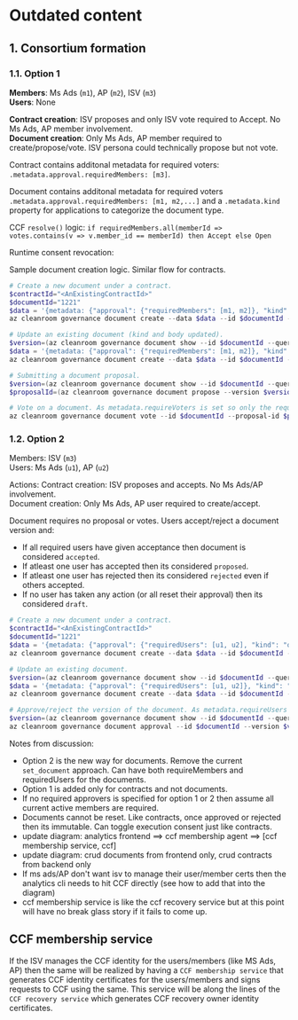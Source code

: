 # Outdated content

## 1. Consortium formation
### 1.1. Option 1
**Members**: Ms Ads (`m1`), AP (`m2`), ISV (`m3`)  
**Users**: None

**Contract creation**: ISV proposes and only ISV vote required to Accept. No Ms Ads, AP member involvement.  
**Document creation**:  Only Ms Ads, AP member required to create/propose/vote. ISV persona could technically propose but not vote.

Contract contains additonal metadata for required voters: `.metadata.approval.requiredMembers: [m3]`.  

Document contains additonal metadata for required voters `.metadata.approval.requiredMembers: [m1, m2,...]` and a `.metadata.kind` property for applications to categorize the document type. 

CCF `resolve()` logic: `if requiredMembers.all(memberId => votes.contains(v => v.member_id == memberId) then Accept else Open`

Runtime consent revocation:

Sample document creation logic. Similar flow for contracts.
```powershell
# Create a new document under a contract.
$contractId="<AnExistingContractId>"
$documentId="1221"
$data = '{metadata: {"approval": {"requiredMembers": [m1, m2]}, "kind": "query"}, "hello": "world"}'
az cleanroom governance document create --data $data --id $documentId --contract-id $contractId

# Update an existing document (kind and body updated).
$version=(az cleanroom governance document show --id $documentId --query "version" --output tsv)
$data = '{metadata: {"approval": {"requiredMembers": [m1, m2]}, "kind": "datasource"}, "hello": "world", "foo": "bar"}'
az cleanroom governance document create --data $data --id $documentId --version $version

# Submitting a document proposal.
$version=(az cleanroom governance document show --id $documentId --query "version" --output tsv)
$proposalId=(az cleanroom governance document propose --version $version --id $documentId --query "proposalId" --output tsv)

# Vote on a document. As metadata.requireVoters is set so only the required members need to vote before the document gets accepted. Votes of members not mentioned in the requiredMembers list will be ignored if the cast a vote.
az cleanroom governance document vote --id $documentId --proposal-id $proposalId --action accept
```

### 1.2. Option 2
Members: ISV (`m3`)  
Users: Ms Ads (`u1`), AP (`u2`)

Actions:
Contract creation: ISV proposes and accepts. No Ms Ads/AP involvement.  
Document creation: Only Ms Ads, AP user required to create/accept.

Document requires no proposal or votes. Users accept/reject a document version and:
- If all required users have given acceptance then document is considered `accepted`.
- If atleast one user has accepted then its considered `proposed`.
- If atleast one user has rejected then its considered `rejected` even if others accepted.
- If no user has taken any action (or all reset their approval) then its considered `draft`.

```powershell
# Create a new document under a contract.
$contractId="<AnExistingContractId>"
$documentId="1221"
$data = '{metadata: {"approval": {"requiredUsers": [u1, u2], "kind": "query"}}, "hello": "world"}'
az cleanroom governance document create --data $data --id $documentId --contract-id $contractId

# Update an existing document.
$version=(az cleanroom governance document show --id $documentId --query "version" --output tsv)
$data = '{metadata: {"approval": {"requiredUsers": [u1, u2]}, "kind": "datasource"}, "hello": "world", "foo": "bar"}'
az cleanroom governance document create --data $data --id $documentId --version $version

# Approve/reject the version of the document. As metadata.requireUsers is set so only the required users need to approve before the document gets accepted. Votes of members not mentioned in the requiredMembers list will be ignored if the cast a vote.
$version=(az cleanroom governance document show --id $documentId --query "version" --output tsv)
az cleanroom governance document approval --id $documentId --version $version --action [accept|reject|reset]
```
Notes from discussion:
- Option 2 is the new way for documents. Remove the current `set_document` approach. Can have both requireMembers and requiredUsers for the documents.
- Option 1 is added only for contracts and not documents.
- If no required approvers is specified for option 1 or 2 then assume all current active members are required.
- Documents cannot be reset. Like contracts, once approved or rejected then its immutable. Can toggle execution consent just like contracts.
- update diagram: analytics frontend ==> ccf membership agent ==> [ccf membership service, ccf]
- update diagram: crud documents from frontend only, crud contracts from backend only
- If ms ads/AP don't want isv to manage their user/member certs then the analytics cli needs to hit CCF directly (see how to add that into the diagram)
- ccf membership service is like the ccf recovery service but at this point will have no break glass story if it fails to come up.

## CCF membership service
If the ISV manages the CCF identity for the users/members (like MS Ads, AP) then the same will be 
realized by having a `CCF membership service` that generates CCF identity certificates for the 
users/members and signs requests to CCF using the same. This service will be along the lines of the 
`CCF recovery service` which generates CCF recovery owner identity certificates.